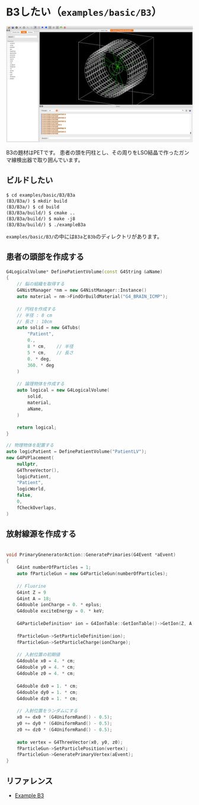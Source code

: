 # B3したい（``examples/basic/B3``）

![](./fig/exampleB3.png)

B3の題材はPETです。
患者の頭を円柱とし、その周りをLSO結晶で作ったガンマ線検出器で取り囲んでいます。

## ビルドしたい

```console
$ cd examples/basic/B3/B3a
(B3/B3a/) $ mkdir build
(B3/B3a/) $ cd build
(B3/B3a/build/) $ cmake ..
(B3/B3a/build/) $ make -j8
(B3/B3a/build/) $ ./exampleB3a
```

``examples/basic/B3/``の中には``B3a``と``B3b``のディレクトリがあります。

## 患者の頭部を作成する

```cpp
G4LogicalVolume* DefinePatientVolume(const G4String &aName)
{
    // 脳の組織を取得する
    G4NistManager *nm = new G4NistManager::Instance()
    auto material = nm->FindOrBuildMaterial("G4_BRAIN_ICMP");

    // 円柱を作成する
    // 半径 : 8 cm
    // 長さ : 10cm
    auto solid = new G4Tubs(
        "Patient",
        0.,
        8 * cm,    // 半径
        5 * cm,    // 長さ
        0. * deg,
        360. * deg
    )

    // 論理物体を作成する
    auto logical = new G4LogicalVolume(
        solid,
        material,
        aName,
    )

    return logical;
}
```

```cpp
// 物理物体を配置する
auto logicPatient = DefinePatientVolume("PatientLV");
new G4PVPlacement(
    nullptr,
    G4ThreeVector(),
    logicPatient,
    "Patient",
    logicWorld,
    false,
    0,
    fCheckOverlaps,
)
```

## 放射線源を作成する

```cpp

void PrimaryGneneratorAction::GeneratePrimaries(G4Event *aEvent)
{
    G4int numberOfParticles = 1;
    auto fParticleGun = new G4ParticleGun(numberOfParticles);

    // Fluorine
    G4int Z = 9
    G4int A = 18;
    G4double ionCharge = 0. * eplus;
    G4double exciteEnergy = 0. * keV;

    G4ParticleDefinition* ion = G4IonTable::GetIonTable()->GetIon(Z, A, exciteEnergy);

    fParticleGun->SetParticleDefinition(ion);
    fParticleGun->SetParticleCharge(ionCharge);

    // 入射位置の初期値
    G4double x0 = 4. * cm;
    G4double y0 = 4. * cm;
    G4double z0 = 4. * cm;

    G4double dx0 = 1. * cm;
    G4double dy0 = 1. * cm;
    G4double dz0 = 1. * cm;

    // 入射位置をランダムにする
    x0 += dx0 * (G4UniformRand() - 0.5);
    y0 += dy0 * (G4UniformRand() - 0.5);
    z0 += dz0 * (G4UniformRand() - 0.5);

    auto vertex = G4ThreeVector(x0, y0, z0);
    fParticleGun->SetParticlePosition(vertex);
    fParticleGun->GeneratePrimaryVertex(aEvent);
}

```

## リファレンス

- [Example B3](https://geant4-userdoc.web.cern.ch/Doxygen/examples_doc/html/ExampleB3.html)
